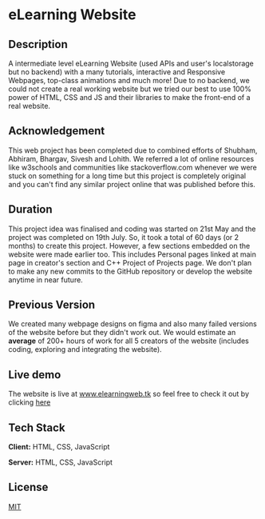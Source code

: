 
# eLearning Website

## Description

A intermediate level eLearning Website (used APIs and user's localstorage but no backend) with a many tutorials, interactive and Responsive Webpages, top-class animations and much more! Due to no backend, we could not create a real working website but we tried our best to use 100% power of HTML, CSS and JS and their libraries to make the front-end of a real website.

## Acknowledgement

This web project has been completed due to combined efforts of Shubham, Abhiram, Bhargav, Sivesh and Lohith. We referred a lot of online resources like w3schools and communities like stackoverflow.com whenever we were stuck on something for a long time but this project is completely original and you can't find any similar project online that was published before this.

## Duration

This project idea was finalised and coding was started on 21st May and the project was completed on 19th July. So, it took a total of 60 days (or 2 months) to create this project. However, a few sections embedded on the website were made earlier too. This includes Personal pages linked at main page in creator's section and C++ Project of Projects page. We don't plan to make any new commits to the GitHub repository or develop the website anytime in near future.

## Previous Version

We created many webpage designs on figma and also many failed versions of the website before but they didn't work out. We would estimate an **average** of 200+ hours of work for all 5 creators of the website (includes coding, exploring and integrating the website).

## Live demo

The website is live at www.elearningweb.tk so feel free to check it out by clicking [here](https://www.elearningweb.tk)

## Tech Stack

**Client:** HTML, CSS, JavaScript

**Server:** HTML, CSS, JavaScript

## License

[MIT](https://choosealicense.com/licenses/mit/)

